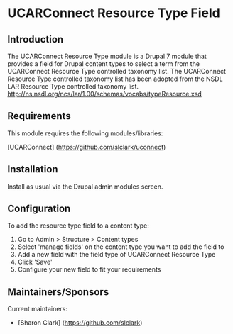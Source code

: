 UCARConnect Resource Type Field
============================

## Introduction

The UCARConnect Resource Type module is a Drupal 7 module that provides a field for Drupal content types to select a term from the UCARConnect Resource Type controlled taxonomy list.  The UCARConnect Resource Type controlled taxonomy list has been adopted from the NSDL LAR Resource Type controlled taxonomy list. http://ns.nsdl.org/ncs/lar/1.00/schemas/vocabs/typeResource.xsd

## Requirements

This module requires the following modules/libraries:

[UCARConnect] (https://github.com/slclark/uconnect)

## Installation

Install as usual via the Drupal admin modules screen.

## Configuration

To add the resource type field to a content type:

1. Go to Admin > Structure > Content types
2. Select 'manage fields' on the content type you want to add the field to
3. Add a new field with the field type of UCARConnect Resource Type
4. Click 'Save'
5. Configure your new field to fit your requirements

## Maintainers/Sponsors

Current maintainers:

* [Sharon Clark] (https://github.com/slclark)

